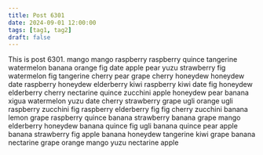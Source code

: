 ```yaml
---
title: Post 6301
date: 2024-09-01 12:00:00
tags: [tag1, tag2]
draft: false
---
```

This is post 6301.
mango
mango
raspberry
raspberry
quince
tangerine
watermelon
banana
orange
fig
date
apple
pear
yuzu
strawberry
fig
watermelon
fig
tangerine
cherry
pear
grape
cherry
honeydew
honeydew
date
raspberry
honeydew
elderberry
kiwi
raspberry
kiwi
date
fig
honeydew
elderberry
cherry
nectarine
quince
zucchini
apple
honeydew
pear
banana
xigua
watermelon
yuzu
date
cherry
strawberry
grape
ugli
orange
ugli
raspberry
zucchini
fig
raspberry
elderberry
fig
fig
cherry
zucchini
banana
lemon
grape
raspberry
quince
banana
strawberry
banana
grape
mango
elderberry
honeydew
banana
quince
fig
ugli
banana
quince
pear
apple
banana
strawberry
fig
apple
banana
honeydew
tangerine
kiwi
grape
banana
nectarine
grape
orange
mango
yuzu
nectarine
apple
